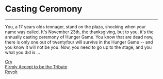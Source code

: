 # Casting Ceromony 
---
You, a 17 years olds tennager, stand on the plaza, shocking when your name was called. It's November 23th, the thanksgiving, but to you, it's the annually casting ceremony of Hunger Game. You know that are dead now, there is only one out of twentyfour will survive in the Hunger Game -- and you know it will not be you. Now, you need to go up to the stage, and you what you did is ...

[Cry](cry.md)  
[Firmly Accept to be the Tribute](accept.md)   
[Revolt](revolt.md)  